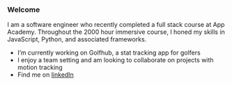 ### Welcome

I am a software engineer who recently completed a full stack course at App Academy. Throughout the 2000 hour immersive course, I honed my skills in JavaScript, Python, and associated frameworks.

- I’m currently working on Golfhub, a stat tracking app for golfers
- I enjoy a team setting and am looking to collaborate on projects with motion tracking
- Find me on <a href="https://www.linkedin.com/in/kevin-pitzer/">linkedIn</a>
